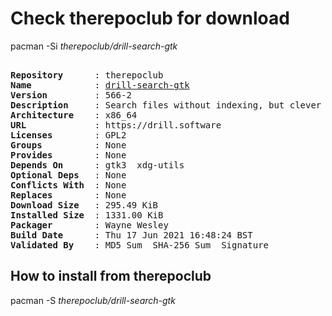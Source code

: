 # Check therepoclub for download

pacman -Si *therepoclub/drill-search-gtk*

<div class="highlight"><pre class="highlight"><text>
<b>Repository</b>      : therepoclub
<b>Name</b>            : <a href="../../x86_64/drill-search-gtk-566-2-x86_64.pkg.tar.zst">drill-search-gtk</a>
<b>Version</b>         : 566-2
<b>Description</b>     : Search files without indexing, but clever crawling (GTK version)
<b>Architecture</b>    : x86_64
<b>URL</b>             : https://drill.software
<b>Licenses</b>        : GPL2
<b>Groups</b>          : None
<b>Provides</b>        : None
<b>Depends On</b>      : gtk3  xdg-utils
<b>Optional Deps</b>   : None
<b>Conflicts With</b>  : None
<b>Replaces</b>        : None
<b>Download Size</b>   : 295.49 KiB
<b>Installed Size</b>  : 1331.00 KiB
<b>Packager</b>        : Wayne Wesley <wayne6324@gmail.com>
<b>Build Date</b>      : Thu 17 Jun 2021 16:48:24 BST
<b>Validated By</b>    : MD5 Sum  SHA-256 Sum  Signature
</text></pre></div>

## How to install from therepoclub

pacman -S *therepoclub/drill-search-gtk*
